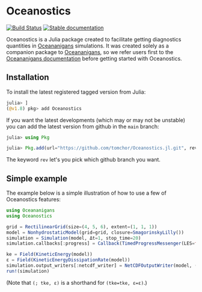 # Oceanostics

[![Build Status](https://img.shields.io/badge/documentation-in%20development-orange)](https://tomchor.github.io/Oceanostics.jl/dev/)
[![Stable documentation](https://img.shields.io/badge/documentation-stable%20release-blue?style=flat-square)](https://tomchor.github.io/Oceanostics.jl/stable/)


Oceanostics is a Julia package created to facilitate getting diagnostics quantities in
[Oceananigans](https://github.com/CliMA/Oceananigans.jl) simulations. It was created solely as a
companion package to [Oceananigans](https://github.com/CliMA/Oceananigans.jl), so we refer users
first to the [Oceananigans documentation](https://clima.github.io/OceananigansDocumentation/stable/)
before getting started with Oceanostics.


## Installation

To install the latest registered tagged version from Julia:
```julia
julia> ]
(@v1.8) pkg> add Oceanostics
```

If you want the latest developments (which may or may not be unstable) you can add the latest version from github in the `main` branch:

```julia
julia> using Pkg

julia> Pkg.add(url="https://github.com/tomchor/Oceanostics.jl.git", rev="main")
```
The keyword `rev` let's you pick which github branch you want.


## Simple example

The example below is a simple illustration of how to use a few of Oceanostics features:

```julia
using Oceananigans
using Oceanostics

grid = RectilinearGrid(size=(4, 5, 6), extent=(1, 1, 1))
model = NonhydrostaticModel(grid=grid, closure=SmagorinskyLilly())
simulation = Simulation(model, Δt=1, stop_time=20)
simulation.callbacks[:progress] = Callback(TimedProgressMessenger(LES=false), IterationInterval(5))

ke = Field(KineticEnergy(model))
ε = Field(KineticEnergyDissipationRate(model))
simulation.output_writers[:netcdf_writer] = NetCDFOutputWriter(model, (; ke, ε), filename="out.nc", schedule=TimeInterval(2))
run!(simulation)
```

(Note that `(; tke, ε)` is a shorthand for `(tke=tke, ε=ε)`.)

